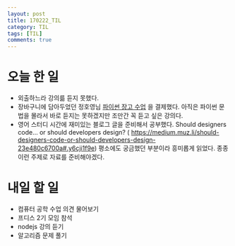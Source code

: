 ```yaml
---
layout: post
title: 170222_TIL
category: TIL
tags: [TIL]
comments: true
---
```

# 오늘 한 일
- 외출하느라 강의륾 듣지 못했다.
- 장바구니에 담아두었던 정호영님 [파이썬 장고 수업](https://www.inflearn.com/course/django-%ED%8C%8C%EC%9D%B4%EC%8D%AC-%EC%9E%A5%EA%B3%A0-%EA%B0%95%EC%A2%8C/) 을 결제했다. 아직은 파이썬 문법을 몰라서 바로 듣지는 못하겠지만 조만간 꼭 듣고 싶은 강의다.
- 영어 스터디 시간에 재미있는 블로그 글을 준비해서 공부했다. Should designers code… or should developers design? ( https://medium.muz.li/should-designers-code-or-should-developers-design-23e480c6700a#.y6cji1f9e) 평소에도 궁금했던 부분이라 흥미롭게 읽었다. 종종 이런 주제로 자료를 준비해야겠다.


# 내일 할 일
- 컴퓨터 공학 수업 의견 물어보기
- 프디스 2기 모임 참석
- nodejs 강의 듣기
- 알고리즘 문제 풀기
